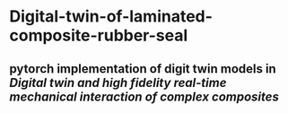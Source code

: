 # Digital-twin-of-laminated-composite-rubber-seal
## pytorch implementation of digit twin models in *Digital twin and high fidelity real-time mechanical interaction of complex composites*
